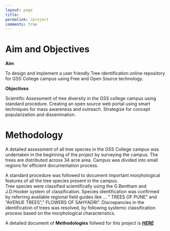 ```yaml
---
layout: page
title: 
permalink: /project
comments: true
---
```



# Aim and Objectives

**Aim**  

To design and implement a user friendly Tree identification online repository for GSS College campus using Free and Open Source technology.  

**Objectives**  

Scientific Assessment of tree diversity in the GSS college campus using standard procedure. 
Creating an open source web portal using smart techniques for mass awareness and outreach.
Strategize for concept popularization and dissemination.

# Methodology

A detailed assessment of all tree species in the GSS College campus was undertaken in the beginning of the project by surveying the campus. The trees are distributed across 34 acre area. 
Campus was divided into small regions for efficient documentation process. 

A standard procedure was followed to document important morphological features of all the tree species present in the campus.   
Tree species were classified scientifically using the G.Bentham and J.D.Hooker system of classification.
Species identification was confirmed by referring available regional field guides like  … ” TREES OF PUNE” and “AVENUE TREES”,” FLOWERS OF SAHYADRI”.
Discrepancies in the identification of trees was resolved, by following systemic classification process based on the morphological characteristics. 

A detailed document of **Methodologies** follwed for this project is [***HERE***](https://github.com/treesofgss/treesofgss.github.io/raw/master/methodologies.pdf)  

